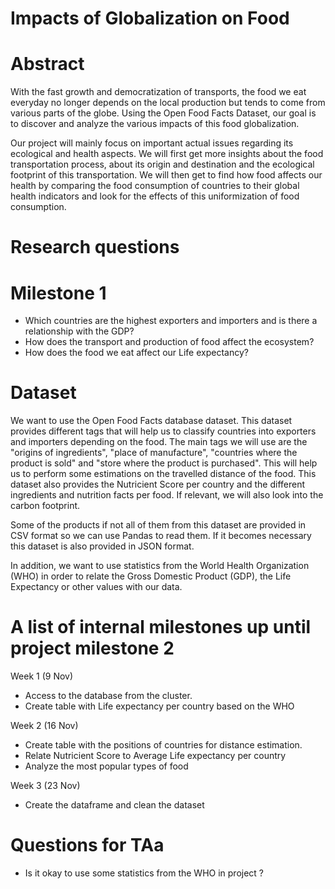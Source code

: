 # Impacts of Globalization on Food 

# Abstract
  With the fast growth and democratization of transports, the food we eat everyday no longer depends on the local production but tends to come from various parts of the globe. Using the Open Food Facts Dataset, our goal is to discover and analyze the various impacts of this food globalization.
  
  Our project will mainly focus on important actual issues regarding its ecological and health aspects. We will first get more insights about the food transportation process, about its origin and destination and the ecological footprint of this transportation. We will then get to find how food affects our health by comparing the food consumption of countries to their global health indicators and look for the effects of this uniformization of food consumption.

# Research questions
# Milestone 1
- Which countries are the highest exporters and importers and is there a relationship with the GDP?
- How does the transport and production of food affect the ecosystem?
- How does the food we eat affect our Life expectancy? 

# Dataset
  We want to use the Open Food Facts database dataset. This dataset provides different tags that will help us to classify countries into exporters and importers depending on the food. The main tags we will use are the "origins of ingredients", "place of manufacture", "countries where the product is sold" and "store where the product is purchased". This will help us to perform some estimations on the travelled distance of the food. This dataset also provides the Nutricient Score per country and the different ingredients and nutrition facts per food. If relevant, we will also look into the carbon footprint.
  
  Some of the products if not all of them from this dataset are provided in CSV format so we can use Pandas to read them. If it becomes necessary this dataset is also provided in JSON format.
  
  In addition, we want to use statistics from the World Health Organization (WHO) in order to relate the Gross Domestic Product (GDP), the Life Expectancy or other values with our data.

# A list of internal milestones up until project milestone 2
Week 1 (9 Nov)

- Access to the database from the cluster.
- Create table with Life expectancy per country based on the WHO

Week 2 (16 Nov)

- Create table with the positions of countries for distance estimation.
- Relate Nutricient Score to Average Life expectancy per country
- Analyze the most popular types of food

Week 3 (23 Nov)

- Create the dataframe and clean the dataset

# Questions for TAa
- Is it okay to use some statistics from the WHO in project ?
